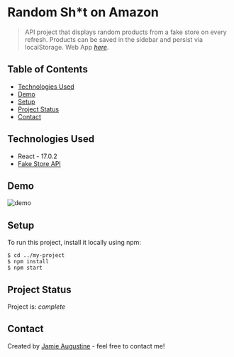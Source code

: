 # Random Sh*t on Amazon
> API project that displays random products from a fake store on every refresh. Products can be saved in the sidebar and persist via localStorage.
> Web App [_here_](https://boring-aryabhata-688614.netlify.app/).

## Table of Contents

- [Technologies Used](#technologies-used)
- [Demo](#demo)
- [Setup](#setup)
- [Project Status](#project-status)
- [Contact](#contact)

## Technologies Used

- React - 17.0.2
- [Fake Store API](https://fakestoreapi.com/)

## Demo

![demo](https://firebasestorage.googleapis.com/v0/b/bookmaker-36cf0.appspot.com/o/rsoaScreen.gif?alt=media&token=584946a9-f723-49bd-bb9a-141e2b199d3a)

## Setup

To run this project, install it locally using npm:

```
$ cd ../my-project
$ npm install
$ npm start
```

## Project Status

Project is: _complete_

## Contact

Created by [Jamie Augustine](https://cranky-wilson-97c459.netlify.app/) - feel free to contact me!
